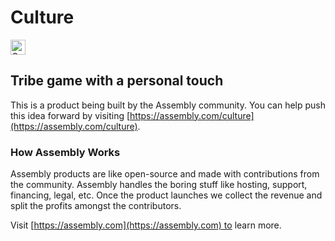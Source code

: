 # Culture

<a href="https://assembly.com/culture/bounties?utm_campaign=assemblage&utm_source=culture&utm_medium=repo_badge"><img src="https://asm-badger.herokuapp.com/culture/badges/tasks.svg" height="24px" alt="Open Tasks" /></a>

## Tribe game with a personal touch

This is a product being built by the Assembly community. You can help push this idea forward by visiting [https://assembly.com/culture](https://assembly.com/culture).

### How Assembly Works

Assembly products are like open-source and made with contributions from the community. Assembly handles the boring stuff like hosting, support, financing, legal, etc. Once the product launches we collect the revenue and split the profits amongst the contributors.

Visit [https://assembly.com](https://assembly.com) to learn more.
